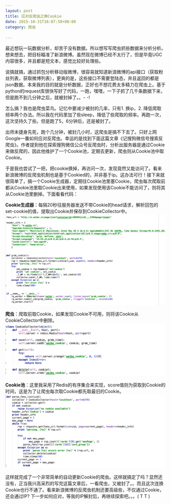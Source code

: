 ```yaml
---
layout: post
title: 应对反爬虫之换Cookie
date: 2015-10-31T16:07:58+08:00
category: 爬虫

---
```



最近想玩一玩数据分析，却苦于没有数据。所以想写写爬虫抓些数据来分析分析。想来想去，把目标瞄准了新浪微博。虽然现在微博已经不太行了，但是毕竟UGC内容很多，并且都是短文本，感觉比较好处理些。

说搞就搞，通过抓包分析移动版微博，很容易就知道新浪微博的api接口（获取粉丝列表，获取微博列表），更爽的是，这些接口不需要登陆态，并且返回的都是json数据。本来我的目的就是分析数据，正好也不想花费太多精力在爬虫上。基于python的request库很快写好了代码，一跑，嘿嘿，一下子抓了几千条数据下来，但是跑不到几分钟之后，就被封掉了。。- -!

怎么搞？我也是爬虫菜鸟。记忆中要减少被封的几率，只有1. 换ip，2. 降低爬取频率两个办法。所以我在代码里加了些sleep，降低了些爬取的频率。再跑一次，这次坚持久了些。但是跑了5，6分钟后，还是被封了。

出师未捷身先死，跑个几分钟，被封几小时，这爬虫是搞不下去了。只好上网Google一番如何应对反爬虫。幸运的是找到下面这篇文章《记搜狗微信号搜索反爬虫》。作者提到他在探索搜狗微信公众号反爬虫时，分析出服务器是通过Cookie来做反爬的，因此他维护了一个Cookie池，定期去更新，爬虫则从Cookie池中取Cookie。

于是我也尝试了一把，把cookie换掉，再访问一次，发现竟然又能访问了。看来新浪微博的反爬虫机制也是基于Cookied的，并非基于ip。这办法可行！接下来就很简单了，搞一个Cookie生成器，定期往Cookie池里塞Cookie，爬虫每次爬取前都从Cookie池里取Cookie出来使用，如果发现使用该Cookie不能访问了，则将其从Cookie池里删掉。下面看看代码：

**Cookie生成器**：每隔20秒往服务器发送不带Cookie的head请求，解析回包的set-cookie的值，提取出Cookie并保存到CookieCollector中。
<img src="/assets/images/clever-way-of-using-cookie/cookie-generator.png" alt="Cookie生成器" title="Cookie生成器" width="800" />

**爬虫**：爬取前取Cookie，如果发现Cookie不可用，则将该Cookie从CookieCollector中删除。
<img src="/assets/images/clever-way-of-using-cookie/cookie-pool.png" alt="cookie池" title="cookie池" width="800" />

**Cookie池**：这里我采用了Redis的有序集合来实现，score值则为获取到Cookie的时间，这是为了让爬虫每次取Cookie都先取最旧的Cookie。
<img src="/assets/images/clever-way-of-using-cookie/crawler.png" alt="爬虫" title="爬虫" width="800" />

这样就完成了一个非常简单的自动更新Cookie的爬虫。这样就搞定了吗？显然还没有，正当我兴高采烈的写完这篇文章后，一看爬虫，又被封了。。而且这次连换Cookie也行不通了。看来新浪微博的反爬虫机制还要高级些，不仅通过Cookie，还会通过IP? 下一步如何应对，等我的IP解封后，再继续探索吧。。。( T T )

